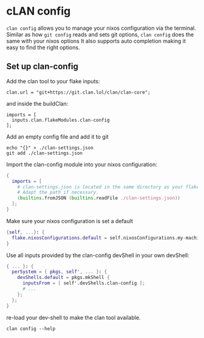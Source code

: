 # cLAN config

`clan config` allows you to manage your nixos configuration via the terminal.
Similar as how `git config` reads and sets git options, `clan config` does the same with your nixos options
It also supports auto completion making it easy to find the right options.

## Set up clan-config

Add the clan tool to your flake inputs:

```
clan.url = "git+https://git.clan.lol/clan/clan-core";
```

and inside the buildClan:

```
imports = [
  inputs.clan.flakeModules.clan-config
];
```

Add an empty config file and add it to git

```command
echo "{}" > ./clan-settings.json
git add ./clan-settings.json
```

Import the clan-config module into your nixos configuration:

```nix
{
  imports = [
    # clan-settings.json is located in the same directory as your flake.
    # Adapt the path if necessary.
    (builtins.fromJSON (builtins.readFile ./clan-settings.json))
  ];
}


```

Make sure your nixos configuration is set a default

```nix
{self, ...}: {
  flake.nixosConfigurations.default = self.nixosConfigurations.my-machine;
}
```

Use all inputs provided by the clan-config devShell in your own devShell:

```nix
{ ... }: {
  perSystem = { pkgs, self', ... }: {
    devShells.default = pkgs.mkShell {
      inputsFrom = [ self'.devShells.clan-config ];
      # ...
    };
  };
}
```

re-load your dev-shell to make the clan tool available.

```command
clan config --help
```
